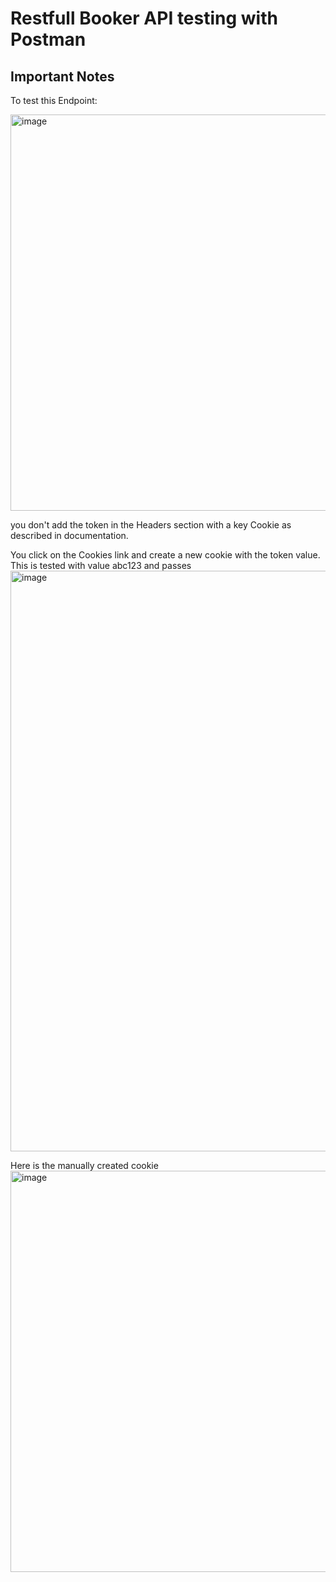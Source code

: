 # Restfull Booker API testing with Postman


## Important Notes

To test this Endpoint: 

<img width="634" alt="image" src="https://github.com/user-attachments/assets/a378e18e-25e3-4ad6-b0f8-0ba00e225b3e">

you don't add the token in the Headers section with a key Cookie as described in documentation.

You click on the Cookies link and create a new cookie with the token value. This is tested with value abc123 and passes
<img width="929" alt="image" src="https://github.com/user-attachments/assets/36f9c200-7fef-4219-b066-76c045e385b2">

Here is the manually created cookie
<img width="642" alt="image" src="https://github.com/user-attachments/assets/e2125392-e4bb-4e9c-8d90-0434e1c312ad">

